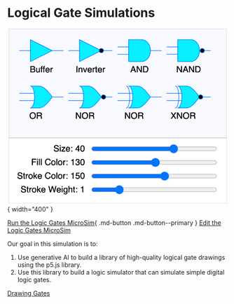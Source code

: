 # Logical Gate Simulations

![](./logic-gates.png){ width="400" }

[Run the Logic Gates MicroSim](./logic-gates.html){ .md-button .md-button--primary }
[Edit the Logic Gates MicroSim](https://editor.p5js.org/dmccreary/sketches/SpFEWepWj)

Our goal in this simulation is to:

1. Use generative AI to build a library
of high-quality logical gate drawings using
the p5.js library.
2. Use this library to build a logic simulator
that can simulate simple digital logic gates.

[Drawing Gates](./01-drawing-gates.md)